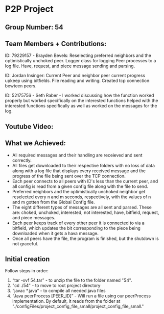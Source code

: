 # P2P Project

## Group Number:  54
## Team Members + Contributions:

ID: 79229157 - Brayden Bevels: Reselecting preferred neighbors and the optimistically unchoked peer. Logger class for logging Peer processes to a log file. Have, request, and piece message sending and parsing.

ID: Jordan Insinger:  Current Peer and neighbor peer current progress upkeep using bitfields. File reading and writing. Created tcp connection bewteen peers.

ID: 52175756 - Seth Raber - I worked discussing how the function worked properly but worked specifically on the interested functions helped with the interested functions specifically as well as worked on the messages for the log.

 ## Youtube Video:


## What we Achieved:    

* All required messages and their handling are receieved and sent correctly.  
* All files get downloaded to their respective folders with no loss of data along with a log file that displays every received message and the progress of the file being sent over the TCP connection.  
* Each peer connects to all peers with ID's less than the current peer, and all config is read from a given config file along with the file to send.  
* Preferred neighbors and the optimistically unchoked neighbor get reselected every n and m seconds, respectively, with the values of n and m gotten from the Global Config file.  
* The eight different types of messages are all sent and parsed. These are: choked, unchoked, interested, not interested, have, bitfield, request, and piece messages.  
* Each peer keeps track of every other peer it is connected to via a bitfield, which updates the bit corresponding to the piece being downloaded when it gets a hava message.  
* Once all peers have the file, the program is finished, but the shutdown is not graceful. 

## Initial creation
Follow steps in order:

1. “tar -xvf 54.tar”  - to unzip the file to the folder named "54".
2. "cd ./54" - to move to root project directory 
3. “javac *.java” - to compile all needed java files
4. “Java peerProcess [PEER_ID]” - Will run a file using our peerProcess implementation. By default, it reads from the folder at "./configFiles/project_config_file_small/project_config_file_small."
